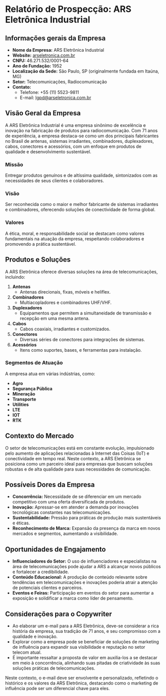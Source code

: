 # Relatório de Prospecção: ARS Eletrônica Industrial

## Informações gerais da Empresa
- **Nome da Empresa:** ARS Eletrônica Industrial
- **Website:** [arseletronica.com.br](https://arseletronica.com.br)
- **CNPJ:** 46.271.532/0001-64
- **Ano de Fundação:** 1952
- **Localização da Sede:** São Paulo, SP (originalmente fundada em Itaúna, MG)
- **Setor:** Telecomunicações, Radiocomunicação
- **Contato:** 
  - Telefone: +55 (11) 5523-9811
  - E-mail: lgpd@arseletronica.com.br

## Visão Geral da Empresa
A ARS Eletrônica Industrial é uma empresa sinônimo de excelência e inovação na fabricação de produtos para radiocomunicação. Com 71 anos de experiência, a empresa destaca-se como um dos principais fabricantes no Brasil de antenas, sistemas irradiantes, combinadores, duplexadores, cabos, conectores e acessórios, com um enfoque em produtos de qualidade e desenvolvimento sustentável.

### Missão
Entregar produtos genuínos e de altíssima qualidade, sintonizados com as necessidades de seus clientes e colaboradores.

### Visão
Ser reconhecida como o maior e melhor fabricante de sistemas irradiantes e combinadores, oferecendo soluções de conectividade de forma global.

### Valores
A ética, moral, e responsabilidade social se destacam como valores fundamentais na atuação da empresa, respeitando colaboradores e promovendo a prática sustentável.

## Produtos e Soluções
A ARS Eletrônica oferece diversas soluções na área de telecomunicações, incluindo:
1. **Antenas**
   - Antenas direcionais, fixas, móveis e heliflex.
2. **Combinadores**
   - Multiacopladores e combinadores UHF/VHF.
3. **Duplexadores**
   - Equipamentos que permitem a simultaneidade de transmissão e recepção em uma mesma antena.
4. **Cabos**
   - Cabos coaxiais, irradiantes e customizados.
5. **Conectores**
   - Diversas séries de conectores para integrações de sistemas.
6. **Acessórios**
   - Itens como suportes, bases, e ferramentas para instalação.

### Segmentos de Atuação
A empresa atua em várias indústrias, como:
- **Agro**
- **Segurança Pública**
- **Mineração**
- **Transporte**
- **Utilities**
- **LTE**
- **IOT**
- **RTK**

## Contexto do Mercado
O setor de telecomunicações está em constante evolução, impulsionado pelo aumento de aplicações relacionadas à Internet das Coisas (IoT) e conectividade em tempo real. Neste contexto, a ARS Eletrônica se posiciona como um parceiro ideal para empresas que buscam soluções robustas e de alta qualidade para suas necessidades de comunicação.

## Possíveis Dores da Empresa
- **Concorrência:** Necessidade de se diferenciar em um mercado competitivo com uma oferta diversificada de produtos.
- **Inovação:** Apressar-se em atender a demanda por inovações tecnológicas constantes nas telecomunicações.
- **Sustentabilidade:** Pressão para práticas de produção mais sustentáveis e éticas.
- **Reconhecimento de Marca:** Expansão da presença da marca em novos mercados e segmentos, aumentando a visibilidade.

## Oportunidades de Engajamento
- **Influenciadores do Setor:** O uso de influenciadores e especialistas na área de telecomunicações pode ajudar a ARS a alcançar novos públicos e fortalecer a credibilidade.
- **Conteúdo Educacional:** A produção de conteúdo relevante sobre tendências em telecomunicações e inovações poderia atrair a atenção de potenciais clientes e parceiros.
- **Eventos e Feiras:** Participação em eventos do setor para aumentar a exposição e solidificar a marca como líder de pensamento.

## Considerações para o Copywriter
- Ao elaborar um e-mail para a ARS Eletrônica, deve-se considerar a rica história da empresa, sua tradição de 71 anos, e seu compromisso com a qualidade e inovação.
- Explorar como a empresa pode se beneficiar de soluções de marketing de influência para expandir sua visibilidade e reputação no setor telecom atual.
- É importante ressaltar a proposta de valor em auxilia-los a se destacar em meio à concorrência, alinhando suas pitadas de criatividade às suas soluções práticas de telecomunicações.

Neste contexto, o e-mail deve ser envolvente e personalizado, refletindo o histórico e os valores da ARS Eletrônica, destacando como o marketing de influência pode ser um diferencial chave para eles.